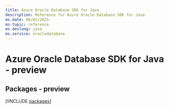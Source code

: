 ```yaml
---
title: Azure Oracle Database SDK for Java
description: Reference for Azure Oracle Database SDK for Java
ms.date: 06/02/2025
ms.topic: reference
ms.devlang: java
ms.service: oracledatabase
---
```

# Azure Oracle Database SDK for Java - preview
## Packages - preview
[!INCLUDE [packages](oracle-database-index.md)]